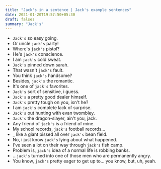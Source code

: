 ```yaml
---
title: "Jack's in a sentence | Jack's example sentences"
date: 2021-01-20T19:57:50+05:30
draft: falses
summary: "Jack's"
---
```

- `Jack's` so easy going.
- Or uncle `jack's` party!
- Where's `jack's` pistol?
- He's `jack's` conscience.
- I am `jack's` cold sweat.
- `Jack's` pinned down sarah.
- That wasn't `jack's` fault.
- You think `jack's` handsome?
- Besides, `jack's` the romantic.
- It's one of `jack's` favorites.
- `Jack's` sort of sensitive, i guess.
- `Jack's` a pretty good dealer himself.
- `Jack's` pretty tough on you, isn't he?
- I am `jack's` complete lack of surprise.
- `Jack's` out hunting with evan twombley.
- `Jack's` the dragon-slayer, ain't you, jack.
- Any friend of `jack's` is a friend of mine.
- My school records, `jack's` football records...
- _ like a giant pissed all over `jack's` bean field.
- No, i just know `jack's` lying about what happened.
- I've seen a lot on their way through `jack's` fish camp.
- Problem is, `jack's` idea of a normal life is robbing banks.
- ...`jack's` turned into one of those men who are permanently angry.
- You know, `jack's` pretty eager to get up to... you know, but, uh, yeah.
                 
